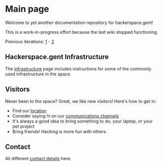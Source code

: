 # Main page

Welcome to yet another documentation repository for hackerspace.gent! 

This is a work-in-progress effort because the last wiki stopped functioning.

Previous iterations: [1](https://web.archive.org/web/20150909215414/http://0x20.be/Main_Page) - [2](https://wiki.hackerspace.gent/Main_Page)

## Hackerspace.gent Infrastructure

The [infrastructure](infra/index.md) page includes instructions for some of the commonly used infrastructure in the space.

## Visitors

Never been to the space? Great, we like new visitors! Here's how to get in:

* Find our [location](location.md)
* Consider saying hi on our [communications channels](comms.md)
* It's always a good idea to bring something to do, your laptop, or your pet project
* Bring friends! Hacking is more fun with others.

## Contact

All different [contact details](comms.md) here.
